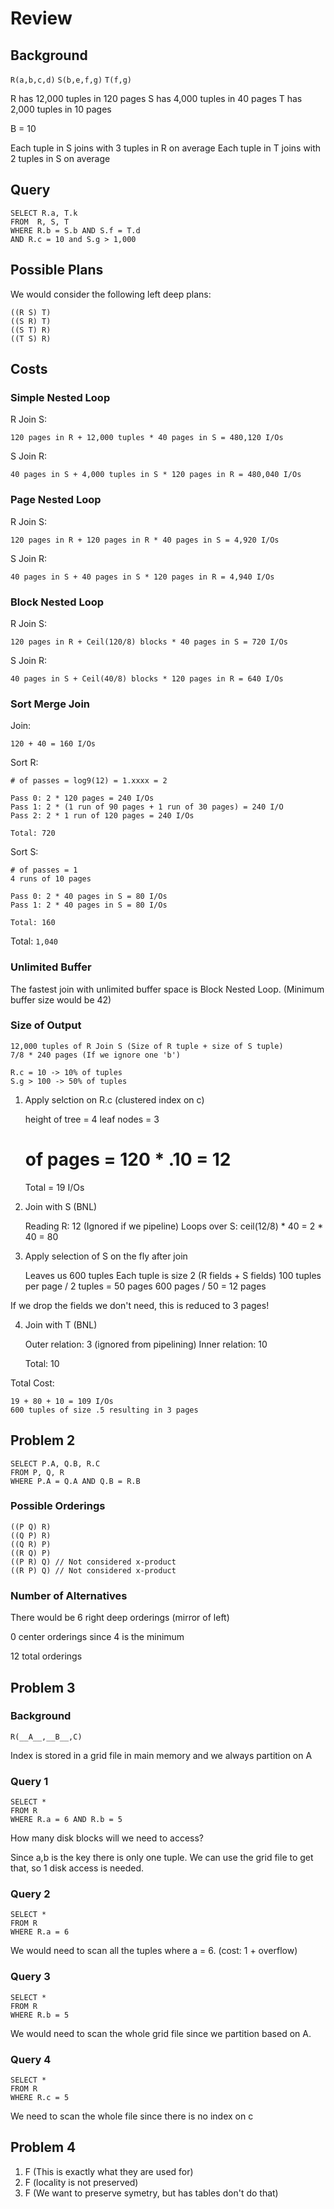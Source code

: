# Review

## Background

`R(a,b,c,d)`
`S(b,e,f,g)`
`T(f,g)`

R has 12,000 tuples in 120 pages
S has 4,000 tuples in 40 pages
T has 2,000 tuples in 10 pages

B = 10

Each tuple in S joins with 3 tuples in R on average
Each tuple in T joins with 2 tuples in S on average

## Query

    SELECT R.a, T.k
    FROM  R, S, T
    WHERE R.b = S.b AND S.f = T.d
    AND R.c = 10 and S.g > 1,000

## Possible Plans

We would consider the following left deep plans:

    ((R S) T)
    ((S R) T)
    ((S T) R)
    ((T S) R)

## Costs

### Simple Nested Loop

R Join S:

    120 pages in R + 12,000 tuples * 40 pages in S = 480,120 I/Os

S Join R:

    40 pages in S + 4,000 tuples in S * 120 pages in R = 480,040 I/Os

### Page Nested Loop

R Join S:

    120 pages in R + 120 pages in R * 40 pages in S = 4,920 I/Os

S Join R:

    40 pages in S + 40 pages in S * 120 pages in R = 4,940 I/Os

### Block Nested Loop

R Join S:

    120 pages in R + Ceil(120/8) blocks * 40 pages in S = 720 I/Os

S Join R:

    40 pages in S + Ceil(40/8) blocks * 120 pages in R = 640 I/Os

### Sort Merge Join

Join:

    120 + 40 = 160 I/Os

Sort R:

    # of passes = log9(12) = 1.xxxx = 2

    Pass 0: 2 * 120 pages = 240 I/Os
    Pass 1: 2 * (1 run of 90 pages + 1 run of 30 pages) = 240 I/O
    Pass 2: 2 * 1 run of 120 pages = 240 I/Os

    Total: 720

Sort S:

    # of passes = 1
    4 runs of 10 pages

    Pass 0: 2 * 40 pages in S = 80 I/Os
    Pass 1: 2 * 40 pages in S = 80 I/Os

    Total: 160

Total: `1,040`

### Unlimited Buffer

The fastest join with unlimited buffer space is Block Nested Loop.  (Minimum
buffer size would be 42)

### Size of Output

    12,000 tuples of R Join S (Size of R tuple + size of S tuple)
    7/8 * 240 pages (If we ignore one 'b')

    R.c = 10 -> 10% of tuples
    S.g > 100 -> 50% of tuples


1) Apply selction on R.c (clustered index on c)

    height of tree = 4
    leaf nodes = 3
    # of pages = 120 * .10 = 12

    Total = 19 I/Os

2) Join with S (BNL)

    Reading R: 12 (Ignored if we pipeline)
    Loops over S: ceil(12/8) * 40 = 2 * 40 = 80

3) Apply selection of S on the fly after join

    Leaves us 600 tuples
    Each tuple is size 2 (R fields + S fields)
    100 tuples per page / 2 tuples = 50 pages
    600 pages / 50 = 12 pages

If we drop the fields we don't need, this is reduced to 3 pages!

4) Join with T (BNL)

    Outer relation: 3 (ignored from pipelining)
    Inner relation: 10

    Total: 10

Total Cost:

    19 + 80 + 10 = 109 I/Os
    600 tuples of size .5 resulting in 3 pages

## Problem 2

    SELECT P.A, Q.B, R.C
    FROM P, Q, R
    WHERE P.A = Q.A AND Q.B = R.B

### Possible Orderings

    ((P Q) R)
    ((Q P) R)
    ((Q R) P)
    ((R Q) P)
    ((P R) Q) // Not considered x-product
    ((R P) Q) // Not considered x-product

### Number of Alternatives

There would be 6 right deep orderings (mirror of left)

0 center orderings since 4 is the minimum

12 total orderings

## Problem 3

### Background

    R(__A__,__B__,C)

Index is stored in a grid file in main memory and we always partition on A

### Query 1

    SELECT *
    FROM R
    WHERE R.a = 6 AND R.b = 5

How many disk blocks will we need to access?

Since a,b is the key there is only one tuple. We can use the grid file to get
that, so 1 disk access is needed.

### Query 2

    SELECT *
    FROM R
    WHERE R.a = 6

We would need to scan all the tuples where a = 6. (cost: 1 + overflow)

### Query 3

    SELECT *
    FROM R
    WHERE R.b = 5

We would need to scan the whole grid file since we partition based on A.

### Query 4

    SELECT *
    FROM R
    WHERE R.c = 5

We need to scan the whole file since there is no index on c

## Problem 4

1) F (This is exactly what they are used for)
2) F (locality is not preserved)
3) F (We want to preserve symetry, but has tables don't do that)
